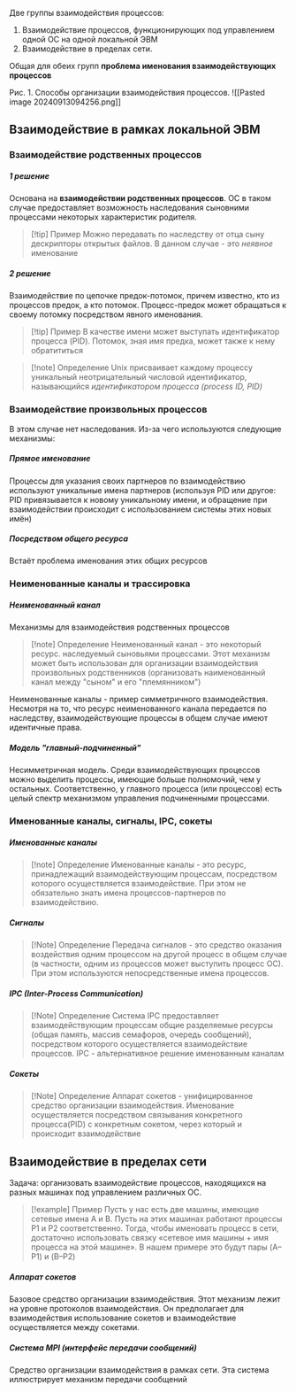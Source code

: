 
Две группы взаимодействия процессов:
1) Взаимодействие процессов, функционирующих под управлением одной ОС на одной локальной ЭВМ
2) Взаимодействие в пределах сети.

Общая для обеих групп **проблема именования взаимодействующих процессов**

Рис. 1. Способы организации взаимодействия процессов.
![[Pasted image 20240913094256.png]]

## Взаимодействие в рамках локальной ЭВМ
### Взаимодействие родственных процессов

##### 1 решение

Основана на **взаимодействии родственных процессов**. ОС в таком случае предоставляет возможность наследования сыновними процессами некоторых характеристик родителя. 

>[!tip] Пример
>Можно передавать по наследству от отца сыну дескрипторы открытых файлов. В данном случае - это *неявное* именование

##### 2 решение

Взаимодействие по цепочке предок-потомок, причем известно, кто из процессов предок, а кто потомок. Процесс-предок может обращаться к своему потомку посредством явного именования.

>[!tip] Пример
>В качестве имени может выступать идентификатор процесса (PID). Потомок, зная имя предка, может также к нему обратититься

>[!note] Определение
> Unix присваивает каждому процессу уникальный неотрицательный числовой идентификатор, называющийся *идентификатором процесса (process ID, PID)*


### Взаимодействие произвольных процессов

В этом случае нет наследования. Из-за чего используются следующие механизмы:
##### Прямое именование

Процессы для указания своих партнеров по взаимодействию используют уникальные имена партнеров (используя PID или другое: PID привязывается к новому уникальному имени, и обращение при взаимодействии происходит с использованием системы этих новых имён)

##### Посредством общего ресурса

Встаёт проблема именования этих общих ресурсов

### Неименованные каналы и трассировка

##### Неименованный канал

Механизмы для взаимодействия родственных процессов

>[!note] Определение
>Неименованный канал - это некоторый ресурс. наследуемый сыновьями процессами. Этот механизм может быть использован для организации взаимодействия произвольных родственников (организовать наименованный канал между "сыном" и его "племянником")

Неименованные каналы - пример симметричного взаимодействия. Несмотря на то, что ресурс неименованного канала передается по наследству, взаимодействующие процессы в общем случае имеют идентичные права.

##### Модель "главный-подчиненный"

Несимметричная модель. Среди взаимодействующих процессов можно выделить процессы, имеющие больше полномочий, чем у остальных. Соответственно, у главного процесса (или процессов) есть целый спектр механизмом управления подчиненными процессами. 

### Именованные каналы, сигналы, IPC, сокеты

##### Именованные каналы

>[!note] Определение
>Именованные каналы - это ресурс, принадлежащий взаимодействующим процессам, посредством которого осуществляется взаимодействие. При этом не обязательно знать имена процессов-партнеров по взаимодействию.

##### Сигналы

>[!Note] Определение
>Передача сигналов - это средство оказания воздействия одним процессом на другой процесс в общем случае (в частности, одним из процессов может выступить процесс ОС). При этом используются непосредственные имена процессов.
>

##### IPC (Inter-Process Communication)

>[!Note] Определение
>Система IPC  предоставляет взаимодействующим процессам общие разделяемые ресурсы (общая память, массив семафоров, очередь сообщений), посредством которого осуществляется взаимодействие процессов. IPC - альтернативное решение именованным каналам

##### Сокеты

>[!Note] Определение
>Аппарат сокетов - унифицированное средство организации взаимодействия. Именование осуществляется посредством связывания конкретного процесса(PID) с конкретным сокетом, через который и происходит взаимодействие


## Взаимодействие в пределах сети

Задача: организовать взаимодействие процессов, находящихся на разных машинах под управлением различных ОС. 

>[!example] Пример
> Пусть у нас есть две машины, имеющие сетевые имена A и B. Пусть на этих машинах работают процессы P1 и P2 соответственно. Тогда, чтобы именовать процесс в сети, достаточно использовать связку «сетевое имя машины + имя процесса на этой машине». В нашем примере это будут пары (A–P1) и (B–P2)

##### Аппарат сокетов

Базовое средство организации взаимодействия. Этот механизм лежит на уровне протоколов взаимодействия. Он предполагает для взаимодействия использование сокетов и взаимодействие осуществляется между сокетами. 

##### Система MPI (интерфейс передачи сообщений)

Средство организации взаимодействия в рамках сети. Эта система иллюстрирует механизм передачи сообщений